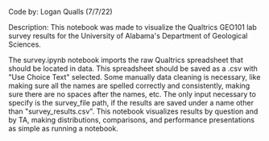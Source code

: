 Code by: Logan Qualls (7/7/22)

Description:
This notebook was made to visualize the Qualtrics GEO101 lab survey results for the University of Alabama's Department of Geological Sciences.

The survey.ipynb notebook imports the raw Qualtrics spreadsheet that should be located in data. This spreadsheet should be saved as a .csv with "Use Choice Text" selected. Some manually data cleaning is necessary, like making sure all the names are spelled correctly and consistently, making sure there are no spaces after the names, etc. The only input necessary to specify is the survey_file path, if the results are saved under a name other than "survey_results.csv". This notebook visualizes results by question and by TA, making distributions, comparisons, and performance presentations as simple as running a notebook.


